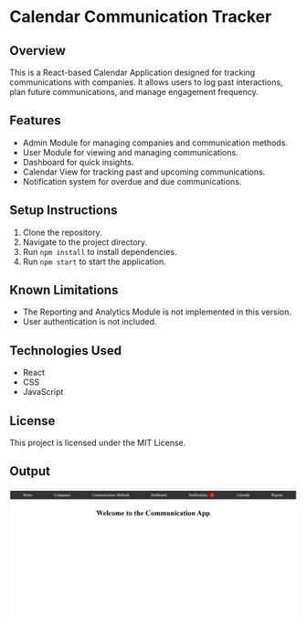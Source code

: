 # Calendar Communication Tracker

## Overview
This is a React-based Calendar Application designed for tracking communications with companies. It allows users to log past interactions, plan future communications, and manage engagement frequency.

## Features
- Admin Module for managing companies and communication methods.
- User Module for viewing and managing communications.
- Dashboard for quick insights.
- Calendar View for tracking past and upcoming communications.
- Notification system for overdue and due communications.

## Setup Instructions
1. Clone the repository.
2. Navigate to the project directory.
3. Run `npm install` to install dependencies.
4. Run `npm start` to start the application.

## Known Limitations
- The Reporting and Analytics Module is not implemented in this version.
- User authentication is not included.

## Technologies Used
- React
- CSS
- JavaScript

## License
This project is licensed under the MIT License.

## Output

![image alt](https://github.com/AbhishekUriti/CommunicationTracking/blob/adec6c71173281d245d94c2940c38d808be04f10/Screenshot%202025-01-05%20012327.png)
